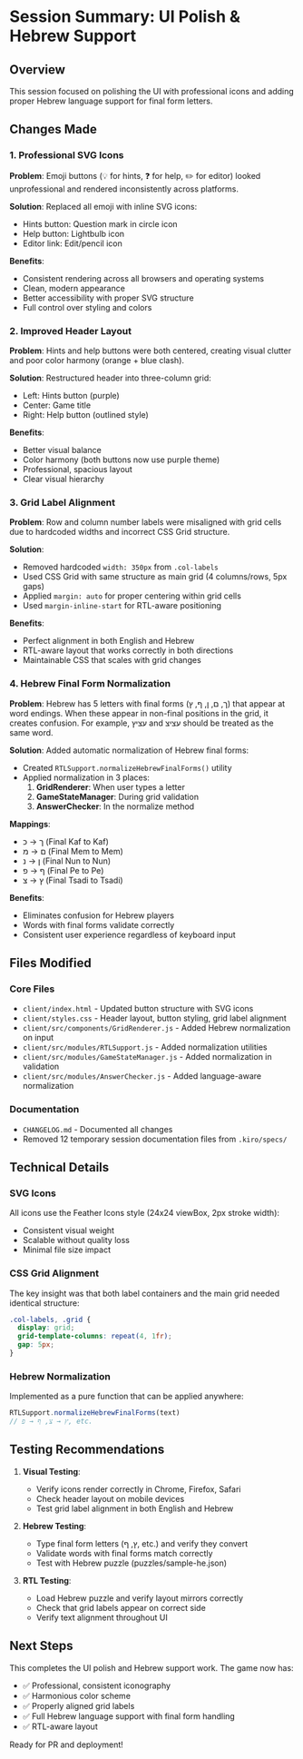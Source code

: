 # Session Summary: UI Polish & Hebrew Support

## Overview
This session focused on polishing the UI with professional icons and adding proper Hebrew language support for final form letters.

## Changes Made

### 1. Professional SVG Icons
**Problem**: Emoji buttons (💡 for hints, ❓ for help, ✏️ for editor) looked unprofessional and rendered inconsistently across platforms.

**Solution**: Replaced all emoji with inline SVG icons:
- Hints button: Question mark in circle icon
- Help button: Lightbulb icon  
- Editor link: Edit/pencil icon

**Benefits**:
- Consistent rendering across all browsers and operating systems
- Clean, modern appearance
- Better accessibility with proper SVG structure
- Full control over styling and colors

### 2. Improved Header Layout
**Problem**: Hints and help buttons were both centered, creating visual clutter and poor color harmony (orange + blue clash).

**Solution**: Restructured header into three-column grid:
- Left: Hints button (purple)
- Center: Game title
- Right: Help button (outlined style)

**Benefits**:
- Better visual balance
- Color harmony (both buttons now use purple theme)
- Professional, spacious layout
- Clear visual hierarchy

### 3. Grid Label Alignment
**Problem**: Row and column number labels were misaligned with grid cells due to hardcoded widths and incorrect CSS Grid structure.

**Solution**: 
- Removed hardcoded `width: 350px` from `.col-labels`
- Used CSS Grid with same structure as main grid (4 columns/rows, 5px gaps)
- Applied `margin: auto` for proper centering within grid cells
- Used `margin-inline-start` for RTL-aware positioning

**Benefits**:
- Perfect alignment in both English and Hebrew
- RTL-aware layout that works correctly in both directions
- Maintainable CSS that scales with grid changes

### 4. Hebrew Final Form Normalization
**Problem**: Hebrew has 5 letters with final forms (ך, ם, ן, ף, ץ) that appear at word endings. When these appear in non-final positions in the grid, it creates confusion. For example, עציץ and עציצ should be treated as the same word.

**Solution**: Added automatic normalization of Hebrew final forms:
- Created `RTLSupport.normalizeHebrewFinalForms()` utility
- Applied normalization in 3 places:
  1. **GridRenderer**: When user types a letter
  2. **GameStateManager**: During grid validation
  3. **AnswerChecker**: In the normalize method

**Mappings**:
- ך → כ (Final Kaf to Kaf)
- ם → מ (Final Mem to Mem)
- ן → נ (Final Nun to Nun)
- ף → פ (Final Pe to Pe)
- ץ → צ (Final Tsadi to Tsadi)

**Benefits**:
- Eliminates confusion for Hebrew players
- Words with final forms validate correctly
- Consistent user experience regardless of keyboard input

## Files Modified

### Core Files
- `client/index.html` - Updated button structure with SVG icons
- `client/styles.css` - Header layout, button styling, grid label alignment
- `client/src/components/GridRenderer.js` - Added Hebrew normalization on input
- `client/src/modules/RTLSupport.js` - Added normalization utilities
- `client/src/modules/GameStateManager.js` - Added normalization in validation
- `client/src/modules/AnswerChecker.js` - Added language-aware normalization

### Documentation
- `CHANGELOG.md` - Documented all changes
- Removed 12 temporary session documentation files from `.kiro/specs/`

## Technical Details

### SVG Icons
All icons use the Feather Icons style (24x24 viewBox, 2px stroke width):
- Consistent visual weight
- Scalable without quality loss
- Minimal file size impact

### CSS Grid Alignment
The key insight was that both label containers and the main grid needed identical structure:
```css
.col-labels, .grid {
  display: grid;
  grid-template-columns: repeat(4, 1fr);
  gap: 5px;
}
```

### Hebrew Normalization
Implemented as a pure function that can be applied anywhere:
```javascript
RTLSupport.normalizeHebrewFinalForms(text)
// ץ → צ, ף → פ, etc.
```

## Testing Recommendations

1. **Visual Testing**:
   - Verify icons render correctly in Chrome, Firefox, Safari
   - Check header layout on mobile devices
   - Test grid label alignment in both English and Hebrew

2. **Hebrew Testing**:
   - Type final form letters (ץ, ף, etc.) and verify they convert
   - Validate words with final forms match correctly
   - Test with Hebrew puzzle (puzzles/sample-he.json)

3. **RTL Testing**:
   - Load Hebrew puzzle and verify layout mirrors correctly
   - Check that grid labels appear on correct side
   - Verify text alignment throughout UI

## Next Steps

This completes the UI polish and Hebrew support work. The game now has:
- ✅ Professional, consistent iconography
- ✅ Harmonious color scheme
- ✅ Properly aligned grid labels
- ✅ Full Hebrew language support with final form handling
- ✅ RTL-aware layout

Ready for PR and deployment!
